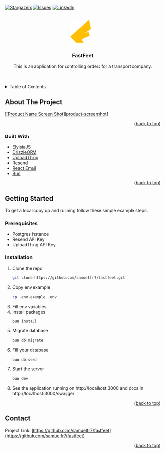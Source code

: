 <a name="readme-top"></a>

<!-- PROJECT SHIELDS -->
[![Stargazers][stars-shield]][stars-url]
[![Issues][issues-shield]][issues-url]
[![LinkedIn][linkedin-shield]][linkedin-url]

<!-- PROJECT LOGO -->
<br />
<div align="center">
  <a href="https://github.com/samuelfr7/fastfeet">
    <img src=".github/assets/logo.png" alt="Logo" width="80" height="80">
  </a>

<h3 align="center">FastFeet</h3>

  <p align="center">
    This is an application for controlling orders for a transport company.
    <br />
    <br />
    <br />
  </p>
</div>



<!-- TABLE OF CONTENTS -->
<details>
  <summary>Table of Contents</summary>
  <ol>
    <li>
      <a href="#about-the-project">About The Project</a>
      <ul>
        <li><a href="#built-with">Built With</a></li>
      </ul>
    </li>
    <li>
      <a href="#getting-started">Getting Started</a>
      <ul>
        <li><a href="#prerequisites">Prerequisites</a></li>
        <li><a href="#installation">Installation</a></li>
      </ul>
    </li>
    <li><a href="#usage">Usage</a></li>
    <li><a href="#roadmap">Roadmap</a></li>
    <li><a href="#contributing">Contributing</a></li>
    <li><a href="#license">License</a></li>
    <li><a href="#contact">Contact</a></li>
    <li><a href="#acknowledgments">Acknowledgments</a></li>
  </ol>
</details>



<!-- ABOUT THE PROJECT -->
## About The Project

[![Product Name Screen Shot][product-screenshot]](https://example.com)

<p align="right">(<a href="#readme-top">back to top</a>)</p>


### Built With

* [ElyisiaJS](https://elysiajs.com/)
* [DrizzleORM](https://orm.drizzle.team/)
* [UploadThing](https://uploadthing.com/)
* [Resend](https://resend.com/)
* [React Email](https://react.email/)
* [Bun](https://bun.sh/)

<p align="right">(<a href="#readme-top">back to top</a>)</p>



<!-- GETTING STARTED -->
## Getting Started

To get a local copy up and running follow these simple example steps.

### Prerequisites

* Postgres instance
* Resend API Key
* UploadThing API Key

### Installation

1. Clone the repo
   ```sh
   git clone https://github.com/samuelfr7/fastfeet.git
   ```
2. Copy env example
    ```sh
    cp .env.example .env
    ```
3. Fill env variables
4. Install packages
   ```sh
   bun install
   ```
5. Migrate database
   ```sh
   bun db:migrate
   ```
6. Fill your database
    ```sh
    bun db:seed
    ```
7. Start the server
    ```sh
    bun dev
    ```
8. See the application running on http://localhost:3000 and docs in http://localhost:3000/swagger

<p align="right">(<a href="#readme-top">back to top</a>)</p>

<!-- CONTACT -->
## Contact

Project Link: [https://github.com/samuelfr7/fastfeet](https://github.com/samuelfr7/fastfeet)

<p align="right">(<a href="#readme-top">back to top</a>)</p>

<!-- MARKDOWN LINKS & IMAGES -->
<!-- https://www.markdownguide.org/basic-syntax/#reference-style-links -->
[stars-shield]: https://img.shields.io/github/stars/samuelfr7/fastfeet.svg?style=for-the-badge
[stars-url]: https://github.com/samuelfr7/fastfeet/stargazers
[issues-shield]: https://img.shields.io/github/issues/samuelfr7/fastfeet.svg?style=for-the-badge
[issues-url]: https://github.com/samuelfr7/fastfeet/issues
[linkedin-shield]: https://img.shields.io/badge/-LinkedIn-black.svg?style=for-the-badge&logo=linkedin&colorB=555
[linkedin-url]: https://linkedin.com/in/samuelfr7
